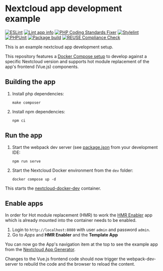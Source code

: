 <!--
* SPDX-FileCopyrightText: 2024 Sebastian Stöcker <sebastian.stoecker@uni-marburg.de>
* SPDX-License-Identifier: AGPL-3.0-or-later
-->

# Nextcloud app development example
[![ESLint](https://github.com/diz-unimr/machbarkeit/actions/workflows/lint-eslint.yml/badge.svg)](https://github.com/diz-unimr/machbarkeit/actions/workflows/lint-eslint.yml)
[![Lint app info](https://github.com/diz-unimr/machbarkeit/actions/workflows/lint-info-xml.yml/badge.svg)](https://github.com/diz-unimr/machbarkeit/actions/workflows/lint-info-xml.yml)
[![PHP Coding Standards Fixer](https://github.com/diz-unimr/machbarkeit/actions/workflows/lint-php-cs.yml/badge.svg)](https://github.com/diz-unimr/machbarkeit/actions/workflows/lint-php-cs.yml)
[![Stylelint](https://github.com/diz-unimr/machbarkeit/actions/workflows/lint-stylelint.yml/badge.svg)](https://github.com/diz-unimr/machbarkeit/actions/workflows/lint-stylelint.yml)
[![PHPUnit](https://github.com/diz-unimr/machbarkeit/actions/workflows/phpunit-pgsql.yml/badge.svg)](https://github.com/diz-unimr/machbarkeit/actions/workflows/phpunit-pgsql.yml)
[![Package build](https://github.com/diz-unimr/machbarkeit/actions/workflows/appbuild.yml/badge.svg)](https://github.com/diz-unimr/machbarkeit/actions/workflows/appbuild.yml)
[![REUSE Compliance Check](https://github.com/diz-unimr/machbarkeit/actions/workflows/reuse.yml/badge.svg)](https://github.com/diz-unimr/machbarkeit/actions/workflows/reuse.yml)

This is an example nextcloud app development setup.

This repository features a [Docker Compose setup](dev/compose.yaml) to develop against a specific Nextcloud version and supports
hot module replacement of the app's frontend (Vue.js) components.

## Building the app

1. Install php dependencies:
   ```
   make composer
   ```
2. Install npm dependencies:
   ```
   npm ci
   ```

## Run the app

1. Start the webpack dev server (see [package.json](package.json) from your development IDE:
   ```
   npm run serve
   ```
2. Start the Nextcloud Docker environment from the `dev` folder:
   ```
   docker compose up -d
   ```

This starts the [nextcloud-docker-dev](https://github.com/juliusknorr/nextcloud-docker-dev) container.

## Enable apps

In order for Hot module replacement (HMR) to work the [HMR Enabler](https://github.com/nextcloud/hmr_enabler) app
which is already mounted into the container needs to be enabled.

1. Login to `http://localhost:8080` with user `admin` and password `admin`.
2. Go to _Apps_ and **HMR Enabler** and the **Template App**

You can now go the App's navigation item at the top to see the example app from the
[Nextcloud App Generator](https://apps.nextcloud.com/developer/apps/generate).

Changes to the Vue.js frontend code should now trigger the webpack-dev-server to rebuild the code and the browser to
reload the content.
